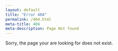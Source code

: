 ```yaml
---
layout: default
title: "Error 404"
permalink: /404.html
meta-title: 404
meta-description: Page Not found
---
```


Sorry, the page your are looking for does not exist.
